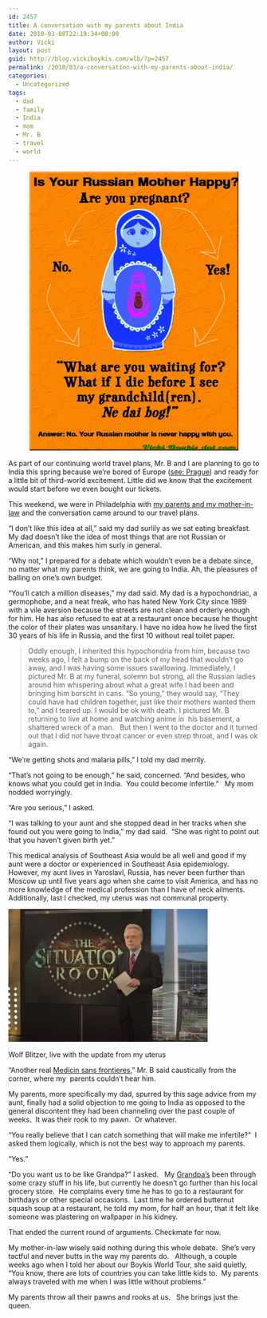 ```yaml
---
id: 2457
title: A conversation with my parents about India
date: 2010-03-08T22:19:34+00:00
author: Vicki
layout: post
guid: http://blog.vickiboykis.com/wlb/?p=2457
permalink: /2010/03/a-conversation-with-my-parents-about-india/
categories:
  - Uncategorized
tags:
  - dad
  - family
  - India
  - mom
  - Mr. B
  - travel
  - world
---
```

<p style="text-align: center;">
  <a href="https://raw.githubusercontent.com/veekaybee/wlb/gh-pages/assets/images/2010/03/Moms.jpg"><img class="aligncenter size-full wp-image-2449" title="Moms" src="https://raw.githubusercontent.com/veekaybee/wlb/gh-pages/assets/images/2010/03/Moms.jpg" alt="" width="420" height="560" /></a>
</p>

As part of our continuing world travel plans, Mr. B and I are planning to go to India this spring because we&#8217;re bored of Europe ([see: Prague](http://blog.vickiboykis.com/wlb/2009/04/05/mobama-dont-fall-prey-to-the-jew-guilt-in-prague/)) and ready for a little bit of third-world excitement. Little did we know that the excitement would start before we even bought our tickets.

This weekend, we were in Philadelphia with [my parents and my mother-in-law](https://raw.githubusercontent.com/veekaybee/wlb/gh-pages/assets/images/2009/07/dsc01880.jpg) and the conversation came around to our travel plans.

&#8220;I don&#8217;t like this idea at all,&#8221; said my dad surlily as we sat eating breakfast. My dad doesn&#8217;t like the idea of most things that are not Russian or American, and this makes him surly in general.

&#8220;Why not,&#8221; I prepared for a debate which wouldn&#8217;t even be a debate since, no matter what my parents think, we are going to India. Ah, the pleasures of balling on one&#8217;s own budget.

&#8220;You&#8217;ll catch a million diseases,&#8221; my dad said. My dad is a hypochondriac, a germophobe, and a neat freak, who has hated New York City since 1989 with a vile aversion because the streets are not clean and orderly enough for him. He has also refused to eat at a restaurant once because he thought the color of their plates was unsanitary. I have no idea how he lived the first 30 years of his life in Russia, and the first 10 without real toilet paper.

> Oddly enough, I inherited this hypochondria from him, because two weeks ago, I felt a bump on the back of my head that wouldn&#8217;t go away, and I was having some issues swallowing. Immediately, I pictured Mr. B at my funeral, solemn but strong, all the Russian ladies around him whispering about what a great wife I had been and bringing him borscht in cans. &#8220;So young,&#8221; they would say, &#8220;They could have had children together, just like their mothers wanted them to,&#8221; and I teared up. I would be ok with death. I pictured Mr. B returning to live at home and watching anime in  his basement, a shattered wreck of a man.   But then I went to the doctor and it turned out that I did not have throat cancer or even strep throat, and I was ok again.

&#8220;We&#8217;re getting shots and malaria pills,&#8221; I told my dad merrily.

&#8220;That&#8217;s not going to be enough,&#8221; he said, concerned. &#8220;And besides, who knows what you could get in India.  You could become infertile.&#8221;   My mom nodded worryingly.

&#8220;Are you serious,&#8221; I asked.

&#8220;I was talking to your aunt and she stopped dead in her tracks when she found out you were going to India,&#8221; my dad said.  &#8220;She was right to point out that you haven&#8217;t given birth yet.&#8221;

This medical analysis of Southeast Asia would be all well and good if my aunt were a doctor or experienced in Southeast Asia epidemiology.  However, my aunt lives in Yaroslavl, Russia, has never been further than Moscow up until five years ago when she came to visit America, and has no more knowledge of the medical profession than I have of neck ailments.  Additionally, last I checked, my uterus was not communal property.

<div id="attachment_2474" style="width: 410px" class="wp-caption aligncenter">
  <a href="https://raw.githubusercontent.com/veekaybee/wlb/gh-pages/assets/images/2010/03/sitroomtop-thumb.jpg"><img class="size-full wp-image-2474" title="sitroomtop-thumb" src="https://raw.githubusercontent.com/veekaybee/wlb/gh-pages/assets/images/2010/03/sitroomtop-thumb.jpg" alt="" width="400" height="266" /></a>
  
  <p class="wp-caption-text">
    Wolf Blitzer, live with the update from my uterus
  </p>
</div>

<p style="text-align: center;">
  <p>
    &#8220;Another real <a href="http://www.msf.org/">Medicin sans frontieres</a>,&#8221; Mr. B said caustically from the corner, where my  parents couldn&#8217;t hear him.
  </p>
  
  <p>
    My parents, more specifically my dad, spurred by this sage advice from my aunt, finally had a solid objection to me going to India as opposed to the general discontent they had been channeling over the past couple of weeks.  It was their rook to my pawn.  Or whatever.
  </p>
  
  <p>
    &#8220;You really believe that I can catch something that will make me infertile?&#8221;  I asked them logically, which is not the best way to approach my parents.
  </p>
  
  <p>
    &#8220;Yes.&#8221;
  </p>
  
  <p>
    &#8220;Do you want us to be like Grandpa?&#8221; I asked.   My <a href="http://blog.vickiboykis.com/wlb/2010/03/02/visiting-my-grandpa-the-yiddish-speaking-atheist/">Grandpa&#8217;s</a> been through some crazy stuff in his life, but currently he doesn&#8217;t go further than his local grocery store.  He complains every time he has to go to a restaurant for birthdays or other special occasions.  Last time he ordered butternut squash soup at a restaurant, he told my mom, for half an hour, that it felt like someone was plastering on wallpaper in his kidney.
  </p>
  
  <p>
    That ended the current round of arguments. Checkmate for now.
  </p>
  
  <p>
    My mother-in-law wisely said nothing during this whole debate.  She&#8217;s very tactful and never butts in the way my parents do.   Although, a couple weeks ago when I told her about our Boykis World Tour, she said quietly, &#8220;You know, there are lots of countries you can take little kids to.  My parents always traveled with me when I was little without problems.&#8221;
  </p>
  
  <p>
    My parents throw all their pawns and rooks at us.   She brings just the queen.
  </p>